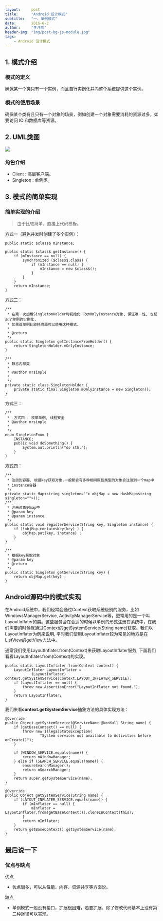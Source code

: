 ```yaml
---
layout:     post
title:      "Android 设计模式"
subtitle:   "一、单例模式"
date:       2016-6-2
author:     "李洋彪"
header-img: "img/post-bg-js-module.jpg"
tags:
    - Android 设计模式
---
```


## 1. 模式介绍
### 模式的定义
确保某一个类只有一个实例，而且自行实例化并向整个系统提供这个实例。

### 模式的使用场景
确保某个类有且只有一个对象的场景，例如创建一个对象需要消耗的资源过多，如要访问 IO 和数据库等资源。

## 2. UML类图
![](https://i.imgur.com/FznZmdf.png)

### 角色介绍
* Client : 高层客户端。
* Singleton : 单例类。

## 3. 模式的简单实现

### 简单实现的介绍
> 由于比较简单，直接上代码模板。

方式一（避免并发时创建了多个实例）：

	public static $class$ mInstance;

	public static $class$ getInstance() {
	    if (mInstance == null) {
	        synchronized ($class$.class) {
	            if (mInstance == null) {
	                mInstance = new $class$();
	            }
	        }
	    }
	    return mInstance;
	}

方式二：

	/**
	 * 在第一次加载SingletonHolder时初始化一次mOnlyInstance对象, 保证唯一性, 也延迟了单例的实例化,
	 * 如果该单例比较耗资源可以使用这种模式.
	 * 
	 * @return
	 */
	public static Singleton getInstanceFromHolder() {
		return SingletonHolder.mOnlyInstance;
	}

	/**
	 * 静态内部类
	 * 
	 * @author mrsimple
	 *
	 */
	private static class SingletonHolder {
		private static final Singleton mOnlyInstance = new Singleton();
	}

方式三：

	/**
	 *  方式四 : 枚举单例, 线程安全
	 * @author mrsimple
	 *
	 */
	enum SingletonEnum {
		INSTANCE;
		public void doSomething() {
			System.out.println("do sth.");
		}
	}

方式四：

	/**
	 * 注册到容器, 根据key获取对象.一般都会有多种相同属性类型的对象会注册到一个map中
	 * instance容器
	 */
	private static Map<string singleton=""> objMap = new HashMap<string singleton="">();
	/**
	 * 注册对象到map中
	 * @param key
	 * @param instance
	 */
	public static void registerService(String key, Singleton instance) {
		if (!objMap.containsKey(key) ) {
			objMap.put(key, instance) ;
		}
	}
	
	/**
	 * 根据key获取对象
	 * @param key
	 * @return
	 */
	public static Singleton getService(String key) {
		return objMap.get(key) ;
	}


## Android源码中的模式实现
在Android系统中，我们经常会通过Context获取系统级别的服务，比如WindowsManagerService, ActivityManagerService等，更常用的是一个叫LayoutInflater的类。这些服务会在合适的时候以单例的形式注册在系统中，在我们需要的时候就通过Context的getSystemService(String name)获取。我们以LayoutInflater为例来说明, 平时我们使用LayoutInflater较为常见的地方是在ListView的getView方法中。

通常我们使用LayoutInflater.from(Context)来获取LayoutInflater服务, 下面我们看看LayoutInflater.from(Context)的实现。

	public static LayoutInflater from(Context context) {
        LayoutInflater LayoutInflater =
                (LayoutInflater) context.getSystemService(Context.LAYOUT_INFLATER_SERVICE);
        if (LayoutInflater == null) {
            throw new AssertionError("LayoutInflater not found.");
        }
        return LayoutInflater;
    }

我们来看**context.getSystemService**抽象方法的具体实现方法：

	@Override
    public Object getSystemService(@ServiceName @NonNull String name) {
        if (getBaseContext() == null) {
            throw new IllegalStateException(
                    "System services not available to Activities before onCreate()");
        }

        if (WINDOW_SERVICE.equals(name)) {
            return mWindowManager;
        } else if (SEARCH_SERVICE.equals(name)) {
            ensureSearchManager();
            return mSearchManager;
        }
        return super.getSystemService(name);
    }

	@Override
    public Object getSystemService(String name) {
        if (LAYOUT_INFLATER_SERVICE.equals(name)) {
            if (mInflater == null) {
                mInflater = LayoutInflater.from(getBaseContext()).cloneInContext(this);
            }
            return mInflater;
        }
        return getBaseContext().getSystemService(name);
    }


## 最后说一下

### 优点与缺点
优点

* 优点很多，可以从性能、内存、资源共享等方面说。

缺点

* 单例模式一般没有接口，扩展很困难，若要扩展，除了修改代码基本上没有第二种途径可以实现。